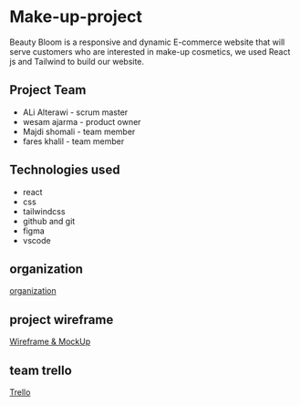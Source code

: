 # Make-up-project


Beauty Bloom is a responsive and dynamic E-commerce website that will serve customers who are interested in make-up cosmetics, we used React js and Tailwind to build our website.  


## Project Team 
- ALi Alterawi - scrum master
- wesam  ajarma - product owner
- Majdi shomali - team member
- fares khalil - team member


## Technologies used
- react
- css
- tailwindcss
- github and git
- figma
- vscode

## organization
[organization](https://github.com/Make-up-project)


## project wireframe
[Wireframe & MockUp](https://www.figma.com/file/vHoFYUZaLrqdvI6WlDp1OQ/Makup-project?type=design&node-id=0%3A1&t=PWnxh8tKBkZpD10N-1)


## team trello
[Trello](https://trello.com/w/makeup225)
